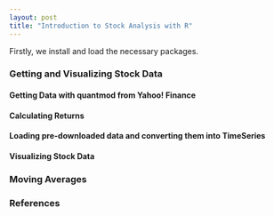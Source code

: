 ```yaml
---
layout: post
title: "Introduction to Stock Analysis with R"
---
```


Firstly, we install and load the necessary packages.



### Getting and Visualizing Stock Data
#### Getting Data with quantmod from Yahoo! Finance


#### Calculating Returns

#### Loading pre-downloaded data and converting them into TimeSeries

#### Visualizing Stock Data

### Moving Averages




### References
